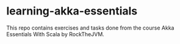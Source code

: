 # learning-akka-essentials
This repo contains exercises and tasks done from the course Akka Essentials With Scala by RockTheJVM.
